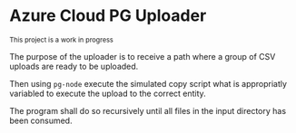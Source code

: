 # Azure Cloud PG Uploader 

<small>This project is a work in progress</small>

The purpose of the uploader is to receive a path where a group of CSV uploads are ready to be uploaded.

Then using `pg-node` execute the simulated copy script what is appropriatly variabled to execute the upload to the correct entity. 

The program shall do so recursively until all files in the input directory has been consumed.
